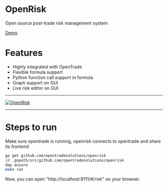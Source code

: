 # OpenRisk
Open source post-trade risk management system

[Demo](http://demo.opentradesolutions.com/#/risk)

# Features

- Highly integrated with OpenTrade
- Flexible formula support
- Python function call support in formula
- Graph support on GUI
- Live risk editor on GUI

---

[![OpenRisk](https://github.com/opentradesolutions/openrisk/blob/master/screencapture.png)](https://raw.githubusercontent.com/opentradesolutions/openrisk/master/screencapture.png)

---

# Steps to run

Make sure opentrade is running, openrisk connects to opentrade and share its frontend
```bash
go get github.com/opentradesolutions/openrisk
cd .gopath/src/github.com/opentradesolutions/openrisk
dep ensure
make run
```
Now, you can open "http://localhost:9111/#/risk" on your browser.
